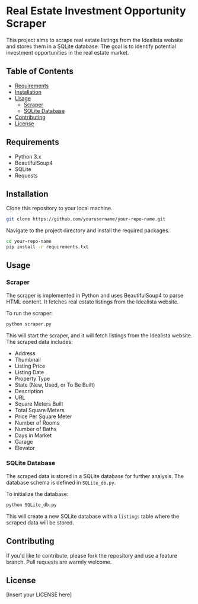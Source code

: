 # Real Estate Investment Opportunity Scraper

This project aims to scrape real estate listings from the Idealista website and stores them in a SQLite database. The goal is to identify potential investment opportunities in the real estate market.

## Table of Contents

- [Requirements](#requirements)
- [Installation](#installation)
- [Usage](#usage)
  - [Scraper](#scraper)
  - [SQLite Database](#sqlite-database)
- [Contributing](#contributing)
- [License](#license)

## Requirements

- Python 3.x
- BeautifulSoup4
- SQLite
- Requests

## Installation

Clone this repository to your local machine.

```bash
git clone https://github.com/yourusername/your-repo-name.git
```

Navigate to the project directory and install the required packages.

```bash
cd your-repo-name
pip install -r requirements.txt
```

## Usage

### Scraper

The scraper is implemented in Python and uses BeautifulSoup4 to parse HTML content. It fetches real estate listings from the Idealista website.

To run the scraper:

```bash
python scraper.py
```

This will start the scraper, and it will fetch listings from the Idealista website. The scraped data includes:

- Address
- Thumbnail
- Listing Price
- Listing Date
- Property Type
- State (New, Used, or To Be Built)
- Description
- URL
- Square Meters Built
- Total Square Meters
- Price Per Square Meter
- Number of Rooms
- Number of Baths
- Days in Market
- Garage
- Elevator

### SQLite Database

The scraped data is stored in a SQLite database for further analysis. The database schema is defined in `SQLite_db.py`.

To initialize the database:

```bash
python SQLite_db.py
```

This will create a new SQLite database with a `listings` table where the scraped data will be stored.

## Contributing

If you'd like to contribute, please fork the repository and use a feature branch. Pull requests are warmly welcome.

## License

[Insert your LICENSE here]
